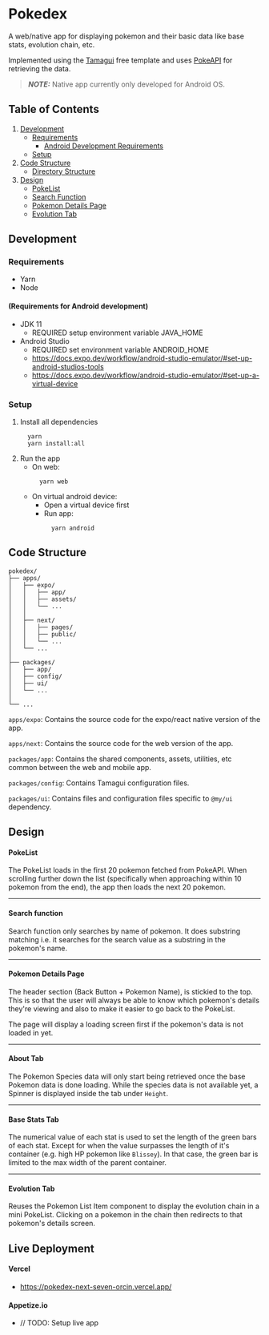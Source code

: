# Pokedex

A web/native app for displaying pokemon and their basic data like base stats, evolution chain, etc.

Implemented using the [Tamagui](https://tamagui.dev/) free template and uses [PokeAPI](https://pokeapi.co/docs/v2) for retrieving the data.

> **_NOTE:_** Native app currently only developed for Android OS.

## Table of Contents

1. [Development](#development)
   - [Requirements](#requirements)
     - [Android Development Requirements](#android-development-requirements)
   - [Setup](#setup)
1. [Code Structure](#code-structure)
   - [Directory Structure](#directory-structure)
1. [Design](#design)
   - [PokeList](#pokelist)
   - [Search Function](#search-function)
   - [Pokemon Details Page](#pokemon-details-page)
   - [Evolution Tab](#evolution-tab)

## Development

### Requirements

- Yarn
- Node

#### (Requirements for Android development)

- JDK 11
  - REQUIRED setup environment variable JAVA_HOME
- Android Studio
  - REQUIRED set environment variable ANDROID_HOME
  - https://docs.expo.dev/workflow/android-studio-emulator/#set-up-android-studios-tools
  - https://docs.expo.dev/workflow/android-studio-emulator/#set-up-a-virtual-device

### Setup

1. Install all dependencies
   ```
     yarn
     yarn install:all
   ```
2. Run the app
   - On web:
     ```
       yarn web
     ```
   - On virtual android device:
     - Open a virtual device first
     - Run app:
       ```
         yarn android
       ```

## Code Structure

```
pokedex/
├── apps/
│   ├── expo/
│   │   ├── app/
│   │   ├── assets/
│   │   └── ...
│   │
│   ├── next/
│   │   ├── pages/
│   │   ├── public/
│   │   └── ...
│   └── ...
│
├── packages/
│   ├── app/
│   ├── config/
│   ├── ui/
│   └── ...
│
└── ...
```

`apps/expo`: Contains the source code for the expo/react native version of the app.

`apps/next`: Contains the source code for the web version of the app.

`packages/app`: Contains the shared components, assets, utilities, etc common between the web and mobile app.

`packages/config`: Contains Tamagui configuration files.

`packages/ui`: Contains files and configuration files specific to `@my/ui` dependency.

## Design

#### PokeList

The PokeList loads in the first 20 pokemon fetched from PokeAPI.
When scrolling further down the list (specifically when approaching within 10 pokemon from the end), the app then loads the next 20 pokemon.

---

#### Search function

Search function only searches by name of pokemon.
It does substring matching i.e. it searches for the search value as a substring in the pokemon's name.

---

#### Pokemon Details Page

The header section (Back Button + Pokemon Name), is stickied to the top. This is so that the user will always be able to know which pokemon's details they're viewing and also to make it easier to go back to the PokeList.

The page will display a loading screen first if the pokemon's data is not loaded in yet.

---

#### About Tab

The Pokemon Species data will only start being retrieved once the base Pokemon data is done loading.
While the species data is not available yet, a Spinner is displayed inside the tab under `Height`.

---

#### Base Stats Tab

The numerical value of each stat is used to set the length of the green bars of each stat.
Except for when the value surpasses the length of it's container (e.g. high HP pokemon like `Blissey`). In that case, the green bar is limited to the max width of the parent container.

---

#### Evolution Tab

Reuses the Pokemon List Item component to display the evolution chain in a mini PokeList.
Clicking on a pokemon in the chain then redirects to that pokemon's details screen.

## Live Deployment

#### Vercel

- https://pokedex-next-seven-orcin.vercel.app/

#### Appetize.io

- // TODO: Setup live app
